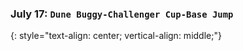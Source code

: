 ### July 17:  **`Dune Buggy-Challenger Cup-Base Jump`**
{: style="text-align: center; vertical-align: middle;"}
